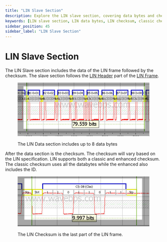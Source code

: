 ```yaml
---
title: "LIN Slave Section"
description: Explore the LIN slave section, covering data bytes and checksum, including classic and enhanced checksum types used to verify data integrity in LIN frames.
keywords: [LIN slave section, LIN data bytes, LIN checksum, classic checksum, enhanced checksum, LIN frame, data integrity, UART protocol, LIN communication, automotive LIN]
sidebar_position: 45
sidebar_label: "LIN Slave Section"
---
```


# LIN Slave Section

The LIN Slave section includes the data of the LIN frame followed by the checksum. The slave section follows the [LIN Header](../lin-header) part of the [LIN Frame](../lin-frame).

<div class="text--center">

<figure>

![image-69](../assets/image-69.png "image-69")
<figcaption>The LIN Data section includes up to 8 data bytes</figcaption>
</figure>
</div>

After the data section is the checksum. The checksum will vary based on the LIN specification. LIN supports both a classic and enhanced checksum. The classic checksum uses all the databytes while the enhanced also includes the ID.


<div class="text--center">

<figure>

![image-71](../assets/image-71.png "image-71")
<figcaption>The LIN Checksum is the last part of the LIN frame.</figcaption>
</figure>
</div>